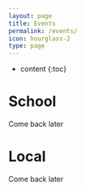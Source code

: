```yaml
---
layout: page
title: Events
permalink: /events/
icon: hourglass-2
type: page
---
```


* content
{:toc}

# School
Come back later

# Local
Come back later
